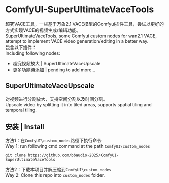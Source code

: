 # ComfyUI-SuperUltimateVaceTools
超究VACE工具，一些基于万象2.1 VACE模型的Comfyui插件工具，尝试以更好的方式实现VACE的视频生成/编辑功能。  
SuperUltimateVaceTools, some Comfyui custom nodes for wan2.1 VACE, attempt to implement VACE video generation/editing in a better way.  
包含以下插件：  
Including following nodes:  

- 超究视频放大 | SuperUltimateVaceUpscale 
- 更多功能待添加 | pending to add more...

## SuperUltimateVaceUpscale
对视频进行分割放大，支持空间分割以及时间分割。  
Upscale video by splitting it into tiled areas, supports spatial tiling and temporal tiling.

## 安装 | Install
方法1：在`ComfyUI\custom_nodes`路径下执行命令  
Way 1: run following cmd command at the path `ComfyUI\custom_nodes`

    git clone https://github.com/bbaudio-2025/ComfyUI-SuperUltimateVaceTools

方法2：下载本项目并解压缩到`ComfyUI\custom_nodes`  
Way 2: Clone this repo into `custom_nodes` folder.  
